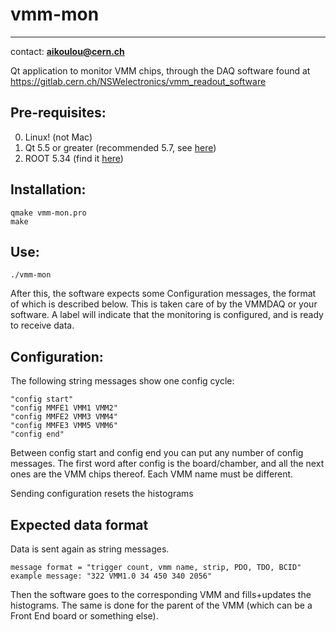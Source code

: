 # vmm-mon
---
contact: **aikoulou@cern.ch**

Qt application to monitor VMM chips, through the DAQ software found at https://gitlab.cern.ch/NSWelectronics/vmm_readout_software

## Pre-requisites:

0. Linux! (not Mac)
1. Qt 5.5 or greater (recommended 5.7, see [here](https://download.qt.io/archive/qt/5.7/5.7.0/))
2. ROOT 5.34 (find it [here](https://root.cern/content/release-53436))

## Installation:
```
qmake vmm-mon.pro
make
```
## Use:
```
./vmm-mon
```
After this, the software expects some Configuration messages, the format of which is described below.
This is taken care of by the VMMDAQ or your software.
A label will indicate that the monitoring is configured, and is ready to receive data.

## Configuration:

The following string messages show one config cycle:
```
"config start"
"config MMFE1 VMM1 VMM2"
"config MMFE2 VMM3 VMM4"
"config MMFE3 VMM5 VMM6"
"config end"
```
Between config start and config end you can put any number of config messages.
The first word after config is the board/chamber, and all the next ones are the VMM chips thereof.
Each VMM name must be different.

Sending configuration resets the histograms

## Expected data format

Data is sent again as string messages.
```
message format = "trigger count, vmm name, strip, PDO, TDO, BCID"
example message: "322 VMM1.0 34 450 340 2056"
```
Then the software goes to the corresponding VMM and fills+updates the histograms.
The same is done for the parent of the VMM (which can be a Front End board or something else).

